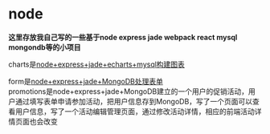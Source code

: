 # node
**这里存放我自己写的一些基于node express jade webpack react mysql mongondb等的小项目**

charts是[node+express+jade+echarts+mysql构建图表](https://github.com/jiangwenjing/Blog/issues/1)

form是[node+express+jade+MongoDB处理表单](https://github.com/jiangwenjing/Blog/issues/2)  
promotions是node+express+jade+MongoDB建立的一个用户的促销活动，用户通过填写表单申请参加活动，把用户信息存到MongoDB，写了一个页面可以查看用户信息，写了一个活动编辑管理页面，通过修改活动详情，相应的前端活动详情页面也会改变

